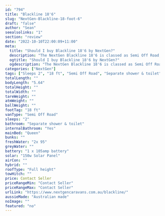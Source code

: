 ```yaml
---
id: "794"
title: "Blackline 18'6"
slug: "NextGen-Blackline-18-foot-6"
draft: "false"
author: "Sean"
seealsolinks: "1"
section: "review"
date: "2022-10-10T22:00:09+11:00"
meta:
  title: "Should I buy Blackline 18'6 by NextGen?"
  description: "The NextGen Blackline 18'6 is classed as Semi Off Road, and sleeps 2 people. It is Australian made and comes in at 18 ft. It generally has Separate shower & toilet."
  ogtitle: "Should I buy Blackline 18'6 by NextGen?"
  ogdescription: "The NextGen Blackline 18'6 is classed as Semi Off Road, and sleeps 2 people. It is Australian made and comes in at 18 ft. It generally has Separate shower & toilet."
categories: ["NextGen"]
tags: ["Sleeps 2", "18 ft", "Semi Off Road", "Separate shower & toilet", "Full height", "Price Unknown", "Australian made"]
totalLength: ""
bodyLength: "5.64"
totalHeight: ""
totalWidth: ""
tareWeight: ""
atmWeight: ""
ballWeight: ""
footTag: "18 ft"
vanType: "Semi Off Road"
sleeps: "2"
bathroom: "Separate shower & toilet"
internalBathroom: "Yes"
mainBed: "Queen"
bunks: ""
freshWater: "2x 95"
greyWater: ""
battery: "1 x 105amp battery"
solar: "150w Solar Panel"
airCon: ""
hybrid: ""
roofType: "Full height"
towHitch: ""
price: Contact Seller
priceRangeMin: "Contact Seller"
priceRangeMax: "Contact Seller"
urlLink: "https://www.nextgencaravans.com.au/blackline/"
aussieMade: "Australian made"
noImage: ""
featured: "no"
---
```

